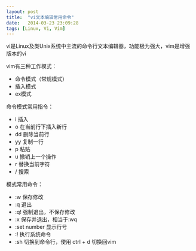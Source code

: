 ```yaml
---
layout: post
title:  "vi文本编辑常用命令"
date:   2014-03-23 23:09:28
tags: [Linux, Vi, Vim]
---
```


vi是Linux及类Unix系统中主流的命令行文本编辑器，功能极为强大，vim是增强版本的vi

vim有三种工作模式：

* 命令模式（常规模式）
* 插入模式
* ex模式

命令模式常用指令：

* i 插入
* o 在当前行下插入新行
* dd 删除当前行
* yy 复制一行
* p 粘贴
* u 撤销上一个操作
* r 替换当前字符
* / 搜索

模式常用命令：

* :w 保存修改
* :q 退出
* :q! 强制退出，不保存修改
* :x 保存并退出，相当于:wq
* :set number 显示行号
* :! 执行系统命令
* :sh 切换到命令行，使用 ctrl + d 切换回vim